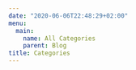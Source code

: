 ```yaml
---
date: "2020-06-06T22:48:29+02:00"
menu:
  main:
    name: All Categories
    parent: Blog
title: Categories
---
```


